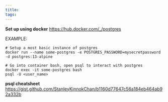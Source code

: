 ```yaml
---
title: 
tags:
---
```



**Set up using docker**
https://hub.docker.com/_/postgres

EXAMPLE: 
```
# Setup a most basic instance of postgres
docker run --name some-postgres -e POSTGRES_PASSWORD=mysecretpassword -d postgres:13-alpine

# Go into container bash, open psql to interact with postgres
docker exec -it some-postgres bash
psql -U <user_name>
```


**psql cheatsheet**
https://gist.github.com/StanleyKinnokChan/b1160d77647c56a184eb464ab92a332b

